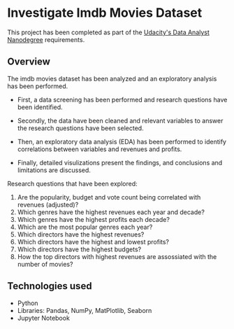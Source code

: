 # Investigate Imdb Movies Dataset
This project has been completed as part of the [Udacity's Data Analyst Nanodegree](https://www.udacity.com/course/data-analyst-nanodegree--nd002) requirements.

## Overview
The imdb movies dataset has been analyzed and an exploratory analysis has been performed.

- First, a data screening has been performed and research questions have been identified.

- Secondly, the data have been cleaned and relevant variables to answer the research questions have been selected.

- Then, an exploratory data analysis (EDA) has been performed to identify correlations between variables and revenues and profits.

- Finally, detailed visulizations present the findings, and conclusions and limitations are discussed.

Research questions that have been explored:

1. Are the popularity, budget and vote count being correlated with revenues (adjusted)?
2. Which genres have the highest revenues each year and decade?
3. Which genres have the highest profits each decade?
4. Which are the most popular genres each year?
5. Which directors have the highest revenues?
6. Which directors have the highest and lowest profits?
7. Which directors have the highest budgets?
8. How the top directors with highest revenues are assossiated with the number of movies?

## Technologies used

- Python
- Libraries: Pandas, NumPy, MatPlotlib, Seaborn
- Jupyter Notebook
